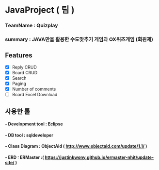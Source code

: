 # JavaProject ( 팀 )

### TeamName : Quizplay
### summary : JAVA만을 활용한 수도맞추기 게임과 OX퀴즈게임 (회원제)


## Features

- [x] Reply CRUD
- [x] Board CRUD
- [x] Search 
- [x] Paging
- [x] Number of comments
- [ ] Board Excel Download

## 사용한 툴 

#### - Development tool : Eclipse 
#### - DB tool : sqldeveloper
#### - Class Diagram : ObjectAid ( http://www.objectaid.com/update/1.1/ )
#### - ERD : ERMaster :( https://justinkwony.github.io/ermaster-nhit/update-site/ )


